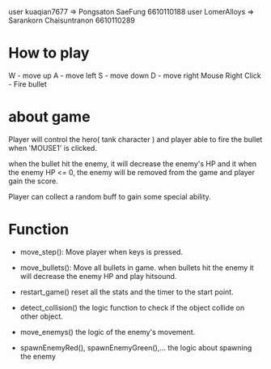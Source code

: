user kuaqian7677 => Pongsaton SaeFung 6610110188
user LomerAlloys => Sarankorn Chaisuntranon 6610110289
# How to play

W - move up
A - move left
S - move down
D - move right
Mouse Right Click - Fire bullet

# about game
Player will control the hero( tank character ) and player able to fire the bullet when 'MOUSE1' is clicked.

when the bullet hit the enemy, it will decrease the enemy's HP and it when the enemy HP <= 0, the enemy will be removed from the game and player gain the score.

Player can collect a random buff to gain some special ability.

# Function 
- move_step():
        Move player when keys is pressed.
        
- move_bullets():
  Move all bullets in game. 
  when bullets hit the enemy it will decrease the enemy HP and play hitsound.

- restart_game()
reset all the stats and the timer to the start point.

- detect_collision()
the logic function to check if the object collide on other object.

- move_enemys()
the logic of the enemy's movement.

- spawnEnemyRed(), spawnEnemyGreen(),...
the logic about spawning the enemy







